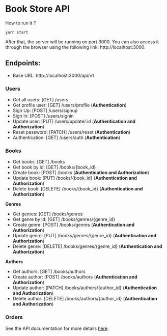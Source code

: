 # Book Store API

How to run it ?

```
yarn start
```

After that, the server will be running on port 3000. You can also access it through the browser using the following link: http://localhost:3000.

## Endpoints:

-   Base URL: http://localhost:3000/api/v1

### Users

-   Get all users: [GET] /users
-   Get profile user: [GET] /users/profile (**Authentication**)
-   Sign Up: [POST] /users/signup
-   Sign In: [POST] /users/signin
-   Update user: [PUT] /users/update/:id (**Authentication and Authorization**)
-   Reset password: [PATCH] /users/reset (**Authentication**)
-   Authentication: [GET] /users/auth (**Authentication**)

### Books

-   Get books: [GET] /books
-   Get book by id: [GET] /books/{book_id}
-   Create book: [POST] /books (**Authentication and Authorization**)
-   Update book: [PUT] /books/{book_id} (**Authentication and Authorization**)
-   Delete book: [DELETE] /books/{book_id} (**Authentication and Authorization**)

**Genres**

-   Get genres: [GET] /books/genres
-   Get genre by id: [GET] /books/genres/{genre_id}
-   Create genre: [POST] /books/genres (**Authentication and Authorization**)
-   Update genre: [PUT] /books/genres/{genre_id} (**Authentication and Authorization**)
-   Delete genre: [DELETE] /books/genres/{genre_id} (**Authentication and Authorization**)

**Authors**

-   Get authors: [GET] /books/authors
-   Create author: [POST] /books/authors (**Authentication and Authorization**)
-   Update author: [PATCH] /books/authors/{author_id} (**Authentication and Authorization**)
-   Delete author: [DELETE] /books/authors/{author_id} (**Authentication and Authorization**)

### Orders

See the API documentation for more details [here](https://documenter.getpostman.com/view/24674805/2s93si1prs#96b01024-447a-4b23-8ca1-a9617caa0a3a).
